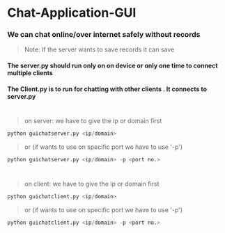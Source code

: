 # Chat-Application-GUI

### We can chat online/over internet safely without records
>Note: If the server wants to save records it can save

#### The server.py should run only on on device or only one time to connect multiple clients
#### The Client.py is to run for chatting with other clients . It connects to server.py

#

>on server: we have to give the ip or domain first
```python
python guichatserver.py <ip/domain>
```
>or (if wants to use on specific port we have to use '-p')
```python
python guichatserver.py <ip/domain> -p <port no.>
```

#

>on client: we have to give the ip or domain first
```python
python guichatclient.py <ip/domain>
```
>or (if wants to use on specific port we have to use '-p')
```python
python guichatclient.py <ip/domain> -p <port no.>
```
